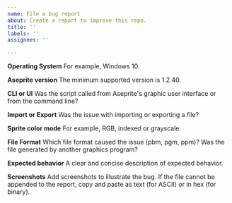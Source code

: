 ```yaml
---
name: File a bug report
about: Create a report to improve this repo.
title: ''
labels: ''
assignees: ''

---
```


**Operating System**
For example, Windows 10.

**Aseprite version**
The minimum supported version is 1.2.40.

**CLI or UI**
Was the script called from Aseprite's graphic user interface or from the command line?

**Import or Export**
Was the issue with importing or exporting a file?

**Sprite color mode**
For example, RGB, indexed or grayscale.

**File Format**
Which file format caused the issue (pbm, pgm, ppm)?
Was the file generated by another graphics program?

**Expected behavior**
A clear and concise description of expected behavior.

**Screenshots**
Add screenshots to illustrate the bug.
If the file cannot be appended to the report, copy and paste
as text (for ASCII) or in hex (for binary).